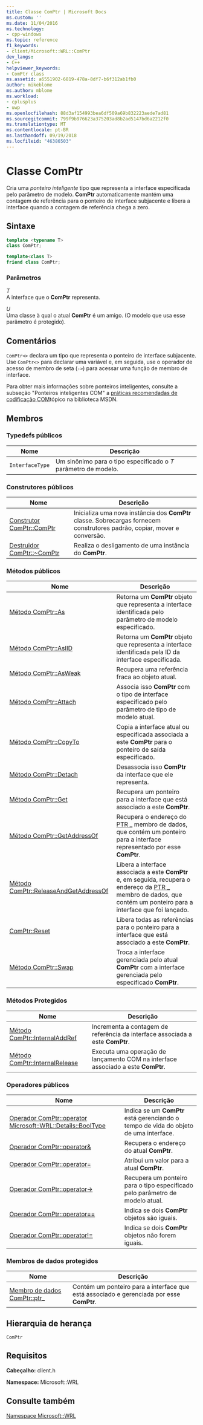 ```yaml
---
title: Classe ComPtr | Microsoft Docs
ms.custom: ''
ms.date: 11/04/2016
ms.technology:
- cpp-windows
ms.topic: reference
f1_keywords:
- client/Microsoft::WRL::ComPtr
dev_langs:
- C++
helpviewer_keywords:
- ComPtr class
ms.assetid: a6551902-6819-478a-8df7-b6f312ab1fb0
author: mikeblome
ms.author: mblome
ms.workload:
- cplusplus
- uwp
ms.openlocfilehash: 88d3af154993bea6df509a69b832223aede7ad81
ms.sourcegitcommit: 799f9b976623a375203ad8b2ad5147bd6a2212f0
ms.translationtype: MT
ms.contentlocale: pt-BR
ms.lasthandoff: 09/19/2018
ms.locfileid: "46386503"
---
```

# <a name="comptr-class"></a>Classe ComPtr

Cria uma *ponteiro inteligente* tipo que representa a interface especificada pelo parâmetro de modelo. **ComPtr** automaticamente mantém uma contagem de referência para o ponteiro de interface subjacente e libera a interface quando a contagem de referência chega a zero.

## <a name="syntax"></a>Sintaxe

```cpp
template <typename T>
class ComPtr;

template<class T>
friend class ComPtr;
```

### <a name="parameters"></a>Parâmetros

*T*<br/>
A interface que o **ComPtr** representa.

*U*<br/>
Uma classe à qual o atual **ComPtr** é um amigo. (O modelo que usa esse parâmetro é protegido).

## <a name="remarks"></a>Comentários

`ComPtr<>` declara um tipo que representa o ponteiro de interface subjacente. Use `ComPtr<>` para declarar uma variável e, em seguida, use o operador de acesso de membro de seta (`->`) para acessar uma função de membro de interface.

Para obter mais informações sobre ponteiros inteligentes, consulte a subseção "Ponteiros inteligentes COM" a [práticas recomendadas de codificação COM](/windows/desktop/LearnWin32/com-coding-practices)tópico na biblioteca MSDN.

## <a name="members"></a>Membros

### <a name="public-typedefs"></a>Typedefs públicos

|Nome|Descrição|
|----------|-----------------|
|`InterfaceType`|Um sinônimo para o tipo especificado o *T* parâmetro de modelo.|

### <a name="public-constructors"></a>Construtores públicos

|Nome|Descrição|
|----------|-----------------|
|[Construtor ComPtr::ComPtr](../windows/comptr-comptr-constructor.md)|Inicializa uma nova instância dos **ComPtr** classe. Sobrecargas fornecem construtores padrão, copiar, mover e conversão.|
|[Destruidor ComPtr::~ComPtr](../windows/comptr-tilde-comptr-destructor.md)|Realiza o desligamento de uma instância do **ComPtr**.|

### <a name="public-methods"></a>Métodos públicos

|Nome|Descrição|
|----------|-----------------|
|[Método ComPtr::As](../windows/comptr-as-method.md)|Retorna um **ComPtr** objeto que representa a interface identificada pelo parâmetro de modelo especificado.|
|[Método ComPtr::AsIID](../windows/comptr-asiid-method.md)|Retorna um **ComPtr** objeto que representa a interface identificada pela ID da interface especificada.|
|[Método ComPtr::AsWeak](../windows/comptr-asweak-method.md)|Recupera uma referência fraca ao objeto atual.|
|[Método ComPtr::Attach](../windows/comptr-attach-method.md)|Associa isso **ComPtr** com o tipo de interface especificado pelo parâmetro de tipo de modelo atual.|
|[Método ComPtr::CopyTo](../windows/comptr-copyto-method.md)|Copia a interface atual ou especificada associada a este **ComPtr** para o ponteiro de saída especificado.|
|[Método ComPtr::Detach](../windows/comptr-detach-method.md)|Desassocia isso **ComPtr** da interface que ele representa.|
|[Método ComPtr::Get](../windows/comptr-get-method.md)|Recupera um ponteiro para a interface que está associado a este **ComPtr**.|
|[Método ComPtr::GetAddressOf](../windows/comptr-getaddressof-method.md)|Recupera o endereço do [PTR _](../windows/comptr-ptr-data-member.md) membro de dados, que contém um ponteiro para a interface representado por esse **ComPtr**.|
|[Método ComPtr::ReleaseAndGetAddressOf](../windows/comptr-releaseandgetaddressof-method.md)|Libera a interface associada a este **ComPtr** e, em seguida, recupera o endereço da [PTR _](../windows/comptr-ptr-data-member.md) membro de dados, que contém um ponteiro para a interface que foi lançado.|
|[ComPtr::Reset](../windows/comptr-reset.md)|Libera todas as referências para o ponteiro para a interface que está associado a este **ComPtr**.|
|[Método ComPtr::Swap](../windows/comptr-swap-method.md)|Troca a interface gerenciada pelo atual **ComPtr** com a interface gerenciada pelo especificado **ComPtr**.|

### <a name="protected-methods"></a>Métodos Protegidos

|Nome|Descrição|
|----------|-----------------|
|[Método ComPtr::InternalAddRef](../windows/comptr-internaladdref-method.md)|Incrementa a contagem de referência da interface associada a este **ComPtr**.|
|[Método ComPtr::InternalRelease](../windows/comptr-internalrelease-method.md)|Executa uma operação de lançamento COM na interface associado a este **ComPtr**.|

### <a name="public-operators"></a>Operadores públicos

|Nome|Descrição|
|----------|-----------------|
|[Operador ComPtr::operator Microsoft::WRL::Details::BoolType](../windows/comptr-operator-microsoft-wrl-details-booltype-operator.md)|Indica se um **ComPtr** está gerenciando o tempo de vida do objeto de uma interface.|
|[Operador ComPtr::operator&](../windows/comptr-operator-ampersand-operator.md)|Recupera o endereço do atual **ComPtr**.|
|[Operador ComPtr::operator=](../windows/comptr-operator-assign-operator.md)|Atribui um valor para a atual **ComPtr**.|
|[Operador ComPtr::operator->](../windows/comptr-operator-arrow-operator.md)|Recupera um ponteiro para o tipo especificado pelo parâmetro de modelo atual.|
|[Operador ComPtr::operator==](../windows/comptr-operator-equality-operator.md)|Indica se dois **ComPtr** objetos são iguais.|
|[Operador ComPtr::operator!=](../windows/comptr-operator-inequality-operator.md)|Indica se dois **ComPtr** objetos não forem iguais.|

### <a name="protected-data-members"></a>Membros de dados protegidos

|Nome|Descrição|
|----------|-----------------|
|[Membro de dados ComPtr::ptr_](../windows/comptr-ptr-data-member.md)|Contém um ponteiro para a interface que está associado e gerenciada por esse **ComPtr**.|

## <a name="inheritance-hierarchy"></a>Hierarquia de herança

`ComPtr`

## <a name="requirements"></a>Requisitos

**Cabeçalho:** client.h

**Namespace:** Microsoft::WRL

## <a name="see-also"></a>Consulte também

[Namespace Microsoft::WRL](../windows/microsoft-wrl-namespace.md)